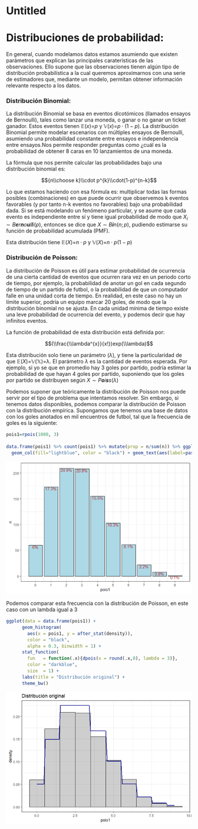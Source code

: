 Untitled
================

# Distribuciones de probabilidad:

En general, cuando modelamos datos estamos asumiendo que existen parámetros que explican las principales caraterísticas de las observaciones. Ello supone que las observaciones tienen algún tipo de distribución probabilística a la cual queremos aproximarnos con una serie de estimadores que, mediante un modelo, permitan obtener información relevante respecto a los datos.

### Distribución Binomial:

La distribución Binomial se basa en eventos dicotómicos (llamados ensayos de Bernoulli), tales como lanzar una moneda, o ganar o no ganar un ticket ganador. Estos eventos tienen 𝔼(*x*)=*p* y 𝕍(*x*)=*p* ⋅ (1 − *p*). La distribución Binomial permite modelar escenarios con múltiples ensayos de Bernoulli, asumiendo una probabilidad constante entre ensayos e independencia entre ensayos.Nos permite responder preguntas como ¿cuál es la probabilidad de obtener 8 caras en 10 lanzamientos de una moneda.

La fórmula que nos permite calcular las probabilidades bajo una distribución binomial es:

$${n\\choose k}\\cdot p^{k}\\cdot(1-p)^{n-k}$$

Lo que estamos haciendo con esa fórmula es: multiplicar todas las formas posibles (combinaciones) en que puede ocurrir que observemos k eventos favorables (y por tanto n-k eventos no favorables) bajo una probabilidad dada. Si se está modelando un fenómeno particular, y se asume que cada evento es independiente entre sí y tiene igual probabilidad de modo que *X*<sub>*i*</sub> ∼ *B**e**r**n**o**u**l**l**i*(*p*), entonces se dice que *X* ∼ *B**i**n*(*n*; *p*), pudiendo estimarse su función de probabilidad acumulada (PMF).

Esta distribución tiene 𝔼(*X*)=*n* ⋅ *p* y 𝕍(*X*)=*n* ⋅ *p*(1 − *p*)

### Distribución de Poisson:

La distribución de Poisson es útil para estimar probabilidad de ocurrencia de una cierta cantidad de eventos que ocurren rara vez en un periodo corto de tiempo, por ejemplo, la probabilidad de anotar un gol en cada segundo de tiempo de un partido de futbol, o la probabilidad de que un computador falle en una unidad corta de tiempo. En realidad, en este caso no hay un límite superior, podría un equipo marcar 20 goles, de modo que la distribución binomial no se ajusta. En cada unidad mínima de tiempo existe una leve probabilidad de ocurrencia del evento, y podemos decir que hay infinitos eventos.

La función de probabilidad de esta distribución está definida por:

$$(\\frac{\\lambda^{x}}{x!})exp(\\lambda)$$

Esta distribución solo tiene un parámetro (*λ*), y tiene la particularidad de que 𝔼(*X*)=𝕍(𝕏)=λ. El parámetro *λ* es la cantidad de eventos esperada. Por ejemplo, si yo se que en promedio hay 3 goles por partido, podría estimar la probabilidad de que hayan 4 goles por partido, suponiendo que los goles por partido se distribuyen según *X* ∼ *P**o**i**s**s*(*λ*)

Podemos suponer que teóricamente la distribución de Poisson nos puede servir por el tipo de problema que intentamos resolver. Sin embargo, si tenemos datos disponibles, podemos comparar la distribución de Poisson con la distribución empírica. Supongamos que tenemos una base de datos con los goles anotados en mil encuentros de futbol, tal que la frecuencia de goles es la siguiente:

``` r
pois1=rpois(1000, 3)

data.frame(pois1) %>% count(pois1) %>% mutate(prop = n/sum(n)) %>% ggplot(aes(x=pois1, y=n)) +
  geom_col(fill="lightblue", color = "black") + geom_text(aes(label=paste0(prop*100, "%")), vjust=1, color = "firebrick") + theme_bw() + scale_x_continuous(breaks = seq(0,9))
```

![](README_files/figure-markdown_github/unnamed-chunk-1-1.png)

Podemos comparar esta frecuencia con la distribución de Poisson, en este caso con un lambda igual a 3

``` r
ggplot(data = data.frame(pois1)) +
      geom_histogram(
        aes(x = pois1, y = after_stat(density)),
        color = "black",
        alpha = 0.3, binwidth = 1) +
      stat_function(
        fun   = function(.x){dpois(x = round(.x,0), lambda = 3)},
        color = "darkblue",
        size  = 1) +
      labs(title = "Distribución original") +
      theme_bw()
```

![](README_files/figure-markdown_github/unnamed-chunk-2-1.png)
